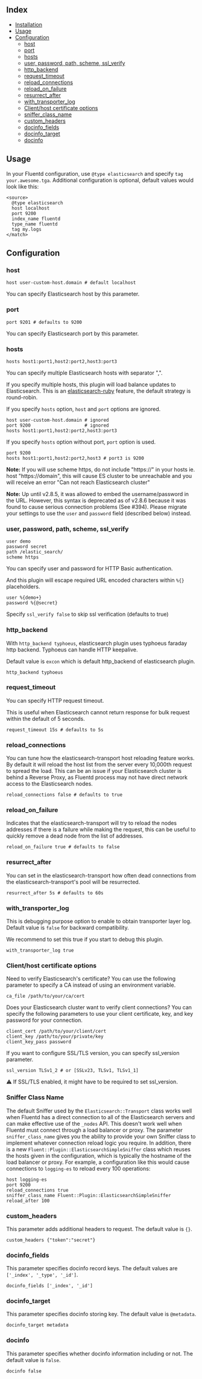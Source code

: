 ## Index

* [Installation](#installation)
* [Usage](#usage)
* [Configuration](#configuration)
  + [host](#host)
  + [port](#port)
  + [hosts](#hosts)
  + [user, password, path, scheme, ssl_verify](#user-password-path-scheme-ssl_verify)
  + [http_backend](#http_backend)
  + [request_timeout](#request_timeout)
  + [reload_connections](#reload_connections)
  + [reload_on_failure](#reload_on_failure)
  + [resurrect_after](#resurrect_after)
  + [with_transporter_log](#with_transporter_log)
  + [Client/host certificate options](#clienthost-certificate-options)
  + [sniffer_class_name](#sniffer-class-name)
  + [custom_headers](#custom_headers)
  + [docinfo_fields](#docinfo_fields)
  + [docinfo_target](#docinfo_target)
  + [docinfo](#docinfo)

## Usage

In your Fluentd configuration, use `@type elasticsearch` and specify `tag your.awesome.tga`. Additional configuration is optional, default values would look like this:

```
<source>
  @type elasticsearch
  host localhost
  port 9200
  index_name fluentd
  type_name fluentd
  tag my.logs
</match>
```

## Configuration

### host

```
host user-custom-host.domain # default localhost
```

You can specify Elasticsearch host by this parameter.


### port

```
port 9201 # defaults to 9200
```

You can specify Elasticsearch port by this parameter.

### hosts

```
hosts host1:port1,host2:port2,host3:port3
```

You can specify multiple Elasticsearch hosts with separator ",".

If you specify multiple hosts, this plugin will load balance updates to Elasticsearch. This is an [elasticsearch-ruby](https://github.com/elasticsearch/elasticsearch-ruby) feature, the default strategy is round-robin.

If you specify `hosts` option, `host` and `port` options are ignored.

```
host user-custom-host.domain # ignored
port 9200                    # ignored
hosts host1:port1,host2:port2,host3:port3
```

If you specify `hosts` option without port, `port` option is used.

```
port 9200
hosts host1:port1,host2:port2,host3 # port3 is 9200
```

**Note:** If you will use scheme https, do not include "https://" in your hosts ie. host "https://domain", this will cause ES cluster to be unreachable and you will receive an error "Can not reach Elasticsearch cluster"

**Note:** Up until v2.8.5, it was allowed to embed the username/password in the URL. However, this syntax is deprecated as of v2.8.6 because it was found to cause serious connection problems (See #394). Please migrate your settings to use the `user` and `password` field (described below) instead.

### user, password, path, scheme, ssl_verify

```
user demo
password secret
path /elastic_search/
scheme https
```

You can specify user and password for HTTP Basic authentication.

And this plugin will escape required URL encoded characters within `%{}` placeholders.

```
user %{demo+}
password %{@secret}
```

Specify `ssl_verify false` to skip ssl verification (defaults to true)

### http_backend

With `http_backend typhoeus`, elasticsearch plugin uses typhoeus faraday http backend.
Typhoeus can handle HTTP keepalive.

Default value is `excon` which is default http_backend of elasticsearch plugin.

```
http_backend typhoeus
```


### request_timeout

You can specify HTTP request timeout.

This is useful when Elasticsearch cannot return response for bulk request within the default of 5 seconds.

```
request_timeout 15s # defaults to 5s
```

### reload_connections

You can tune how the elasticsearch-transport host reloading feature works. By default it will reload the host list from the server every 10,000th request to spread the load. This can be an issue if your Elasticsearch cluster is behind a Reverse Proxy, as Fluentd process may not have direct network access to the Elasticsearch nodes.

```
reload_connections false # defaults to true
```

### reload_on_failure

Indicates that the elasticsearch-transport will try to reload the nodes addresses if there is a failure while making the
request, this can be useful to quickly remove a dead node from the list of addresses.

```
reload_on_failure true # defaults to false
```

### resurrect_after

You can set in the elasticsearch-transport how often dead connections from the elasticsearch-transport's pool will be resurrected.

```
resurrect_after 5s # defaults to 60s
```

### with_transporter_log

This is debugging purpose option to enable to obtain transporter layer log.
Default value is `false` for backward compatibility.

We recommend to set this true if you start to debug this plugin.

```
with_transporter_log true
```

### Client/host certificate options

Need to verify Elasticsearch's certificate?  You can use the following parameter to specify a CA instead of using an environment variable.
```
ca_file /path/to/your/ca/cert
```

Does your Elasticsearch cluster want to verify client connections?  You can specify the following parameters to use your client certificate, key, and key password for your connection.
```
client_cert /path/to/your/client/cert
client_key /path/to/your/private/key
client_key_pass password
```

If you want to configure SSL/TLS version, you can specify ssl\_version parameter.
```
ssl_version TLSv1_2 # or [SSLv23, TLSv1, TLSv1_1]
```

:warning: If SSL/TLS enabled, it might have to be required to set ssl\_version.

### Sniffer Class Name

The default Sniffer used by the `Elasticsearch::Transport` class works well when Fluentd has a direct connection
to all of the Elasticsearch servers and can make effective use of the `_nodes` API.  This doesn't work well
when Fluentd must connect through a load balancer or proxy.  The parameter `sniffer_class_name` gives you the
ability to provide your own Sniffer class to implement whatever connection reload logic you require.  In addition,
there is a new `Fluent::Plugin::ElasticsearchSimpleSniffer` class which reuses the hosts given in the configuration, which
is typically the hostname of the load balancer or proxy.  For example, a configuration like this would cause
connections to `logging-es` to reload every 100 operations:

```
host logging-es
port 9200
reload_connections true
sniffer_class_name Fluent::Plugin::ElasticsearchSimpleSniffer
reload_after 100
```

### custom_headers

This parameter adds additional headers to request. The default value is `{}`.

```
custom_headers {"token":"secret"}
```

### docinfo_fields

This parameter specifies docinfo record keys. The default values are `['_index', '_type', '_id']`.

```
docinfo_fields ['_index', '_id']
```

### docinfo_target

This parameter specifies docinfo storing key. The default value is `@metadata`.

```
docinfo_target metadata
```

### docinfo

This parameter specifies whether docinfo information including or not. The default value is `false`.

```
docinfo false
```
